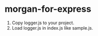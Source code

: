 # morgan-for-express

1. Copy logger.js to your project.
2. Load logger.js in index.js like sample.js.
